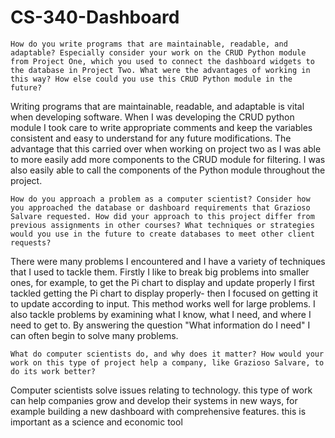 # CS-340-Dashboard

   
    How do you write programs that are maintainable, readable, and adaptable? Especially consider your work on the CRUD Python module from Project One, which you used to connect the dashboard widgets to the database in Project Two. What were the advantages of working in this way? How else could you use this CRUD Python module in the future?

Writing programs that are maintainable, readable, and adaptable is vital when developing software. When I was developing the CRUD python module I took care to write appropriate comments and keep the variables consistent and easy to understand for any future modifications. The advantage that this carried over when working on project two as I was able to more easily add more components to the CRUD module for filtering. I was also easily able to call the components of the Python module throughout the project. 


    How do you approach a problem as a computer scientist? Consider how you approached the database or dashboard requirements that Grazioso Salvare requested. How did your approach to this project differ from previous assignments in other courses? What techniques or strategies would you use in the future to create databases to meet other client requests?

There were many problems I encountered and I have a variety of techniques that I used to tackle them. Firstly I like to break big problems into smaller ones, for example, to get the Pi chart to display and update properly I first tackled getting the Pi chart to display properly- then I focused on getting it to update according to input. This method works well for large problems. I also tackle problems by examining what I know, what I need, and where I need to get to. By answering the question "What information do I need" I can often begin to solve many problems. 

    What do computer scientists do, and why does it matter? How would your work on this type of project help a company, like Grazioso Salvare, to do its work better?
    
Computer scientists solve issues relating to technology. this type of work can help companies grow and develop their systems in new ways, for example building a new dashboard with comprehensive features. this is important as a science and economic tool 
